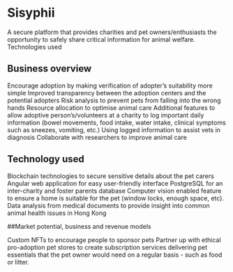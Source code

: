 # Sisyphii

A secure platform that provides charities and pet owners/enthusiasts the opportunity to safely share critical information for animal welfare. 
Technologies used

## Business overview

Encourage adoption by making verification of adopter’s suitability more simple
Improved transparency between the adoption centers and the potential adopters
Risk analysis to prevent pets from falling into the wrong hands
Resource allocation to optimise animal care
Additional features to allow adoptive person’s/volunteers at a charity to log important daily information (bowel movements, food intake, water intake, clinical symptoms such as sneezes, vomiting, etc.)
Using logged information to assist vets in diagnosis
Collaborate with researchers to improve animal care

## Technology used 

Blockchain technologies to secure sensitive details about the pet carers
Angular web application for easy user-friendly interface
PostgreSQL for an inter-charity and foster parents database
Computer vision enabled feature to ensure a home is suitable for the pet (window locks, enough space, etc). 
Data analysis from medical documents to provide insight into common animal health issues in Hong Kong


##Market potential, business and revenue models

Custom NFTs to encourage people to sponsor pets
Partner up with ethical pro-adoption pet stores to create subscription services delivering pet essentials that the pet owner would need on a regular basis - such as food or litter. 
 
